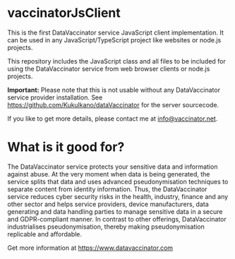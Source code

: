 # vaccinatorJsClient
This is the first DataVaccinator service JavaScript client implementation. It can be used in any JavaScript/TypeScript project like websites or node.js projects.

This repository includes the JavaScript class and all files to be included for using the DataVaccinator service from web browser clients or node.js projects.

**Important:** Please note that this is not usable without any DataVaccinator service provider installation. See https://github.com/Kukulkano/dataVaccinator for the server sourcecode.

If you like to get more details, please contact me at info@vaccinator.net.

# What is it good for?

The DataVaccinator service protects your sensitive data and information against abuse. At the very moment when data is being generated, the service splits that data and uses advanced pseudonymisation techniques to separate content from identity information. Thus, the DataVaccinator service reduces cyber security risks in the health, industry, finance and any other sector and helps service providers, device manufacturers, data generating and data handling parties to manage sensitive data in a secure and GDPR-compliant manner. In contrast to other offerings, DataVaccinator industrialises pseudonymisation, thereby making pseudonymisation replicable and affordable. 

Get more information at <https://www.datavaccinator.com>

